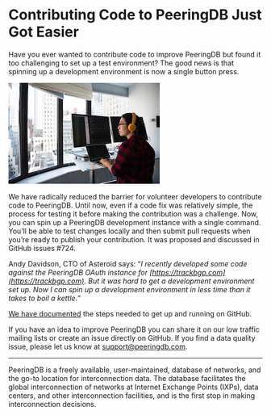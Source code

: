 # Contributing Code to PeeringDB Just Got Easier

Have you ever wanted to contribute code to improve PeeringDB but found it too challenging to set up a test environment? The good news is that spinning up a development environment is now a single button press.

![[Developer with code on screens]](christina-wocintechchat-com-developer-coding-unsplash.jpg)

We have radically reduced the barrier for volunteer developers to contribute code to PeeringDB. Until now, even if a code fix was relatively simple, the process for testing it before making the contribution was a challenge. Now, you can spin up a PeeringDB development instance with a single command. You’ll be able to test changes locally and then submit pull requests when you’re ready to publish your contribution. It was proposed and discussed in GitHub issues #724. 

Andy Davidson, CTO of Asteroid says: “*I recently developed some code against the PeeringDB OAuth instance for [https://trackbgp.com](https://trackbgp.com). But it was hard to get a development environment set up. Now I can spin up a development environment in less time than it takes to boil a kettle.*”

[We have documented](https://github.com/peeringdb/peeringdb/blob/master/docs/container.md) the steps needed to get up and running on GitHub.

If you have an idea to improve PeeringDB you can share it on our low traffic mailing lists or create an issue directly on GitHub. If you find a data quality issue, please let us know at support@peeringdb.com. 

---

PeeringDB is a freely available, user-maintained, database of networks, and the go-to location for interconnection data. The database facilitates the global interconnection of networks at Internet Exchange Points (IXPs), data centers, and other interconnection facilities, and is the first stop in making interconnection decisions.